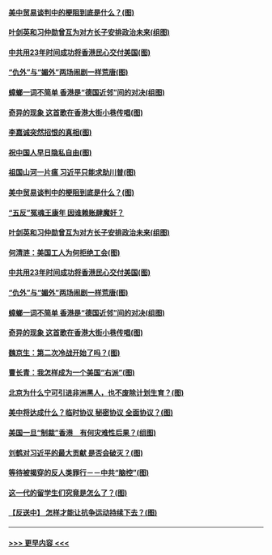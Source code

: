 #### [美中贸易谈判中的梗阻到底是什么？(图)](../pages/p4/907791.md?t=09190422) 
#### [叶剑英和习仲勋曾互为对方长子安排政治未来(组图)](../pages/p4/907786.md?t=09190422) 
#### [中共用23年时间成功将香港民心交付美国(图)](../pages/p4/907698.md?t=09190422) 
#### [“仇外”与“媚外”两场闹剧一样荒唐(图)](../pages/p4/907689.md?t=09190422) 
#### [蟑螂一词不简单 香港是“德国近邻”间的对决(组图)](../pages/p4/907618.md?t=09190422) 
#### [奇异的现象 这首歌在香港大街小巷传唱(图)](../pages/p4/907583.md?t=09190422) 
#### [李嘉诚突然招恨的真相(图)](../pages/p4/907799.md?t=09190422) 
#### [祝中国人早日隐私自由(图)](../pages/p4/907797.md?t=09190422) 
#### [祖国山河一片瘟 习近平只能求助川普(图)](../pages/p4/907796.md?t=09190422) 
#### [美中贸易谈判中的梗阻到底是什么？(图)](../pages/p4/907791.md?t=09190422) 
#### [“五反”冤魂王康年 因谁赖账肆魔奸？](../pages/p4/907787.md?t=09190422) 
#### [叶剑英和习仲勋曾互为对方长子安排政治未来(组图)](../pages/p4/907786.md?t=09190422) 
#### [何清涟：美国工人为何拒绝工会(图)](../pages/p4/907701.md?t=09190422) 
#### [中共用23年时间成功将香港民心交付美国(图)](../pages/p4/907698.md?t=09190422) 
#### [“仇外”与“媚外”两场闹剧一样荒唐(图)](../pages/p4/907689.md?t=09190422) 
#### [蟑螂一词不简单 香港是“德国近邻”间的对决(组图)](../pages/p4/907618.md?t=09190422) 
#### [奇异的现象 这首歌在香港大街小巷传唱(图)](../pages/p4/907583.md?t=09190422) 
#### [魏京生：第二次冷战开始了吗？(图)](../pages/p4/907581.md?t=09190422) 
#### [曹长青：我怎样成为一个美国“右派”(图)](../pages/p4/907580.md?t=09190422) 
#### [北京为什么宁可引进非洲黑人，也不废除计划生育？(图)](../pages/p4/907577.md?t=09190422) 
#### [美中将达成什么？临时协议 秘密协议 全面协议？(图)](../pages/p4/907576.md?t=09190422) 
#### [美国一旦“制裁”香港　有何灾难性后果？(组图)](../pages/p4/907575.md?t=09190422) 
#### [刘鹤对习近平的最大贡献 是否会破灭？(图)](../pages/p4/907509.md?t=09190422) 
#### [等待被揭穿的反人类罪行－－中共“脑控”(图)](../pages/p4/907167.md?t=09190422) 
#### [这一代的留学生们究竟是怎么了？(图)](../pages/p4/907473.md?t=09190422) 
#### [【反送中】 怎样才能让抗争运动持续下去？(图)](../pages/p4/907466.md?t=09190422) 

----
#### [ >>> 更早内容 <<< ](../indexes/p4-earlier.md)
